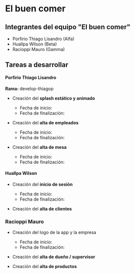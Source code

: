 # El buen comer

## Integrantes del equipo "El buen comer"
 - Porfirio Thiago Lisandro (Alfa)
 - Huallpa Wilson (Beta)
 - Racioppi Mauro (Gamma)

## Tareas a desarrollar

#### Porfirio Thiago Lisandro

**Rama:** develop-thiagop

 - Creación del **splash estático y animado**
    - Fecha de inicio:
    - Fecha de finalización: 
 
 - Creación del **alta de empleados**
    - Fecha de inicio:
    - Fecha de finalización:
       
 - Creación del **alta de mesa**
    - Fecha de inicio:
    - Fecha de finalización:
  

#### Huallpa Wilson

 - Creación del **inicio de sesión**
    - Fecha de inicio:
    - Fecha de finalización: 
 
 - Creación del **alta de clientes**

### Racioppi Mauro

 - Creación del logo de la app y la empresa
    - Fecha de inicio:
    - Fecha de finalización:

 - Creación del **alta de dueño / supervisor**
 - Creación del **alta de productos**
